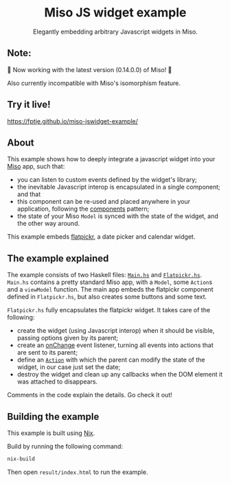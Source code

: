 <h1 align="center">Miso JS widget example</h1>
<p align="center">
  Elegantly embedding arbitrary Javascript widgets in Miso.
</p>

## Note:
🎉 Now working with the latest version (0.14.0.0) of Miso! 🎉

Also currently incompatible with Miso's isomorphism feature.

## Try it live!
https://fptje.github.io/miso-jswidget-example/

## About

This example shows how to deeply integrate a javascript widget into your [Miso](https://haskell-miso.org/) app, such that:

- you can listen to custom events defined by the widget's library;
- the inevitable Javascript interop is encapsulated in a single component; and that
- this component can be re-used and placed anywhere in your application, following the [components](https://github.com/FPtje/miso-component-example) pattern;
- the state of your Miso `Model` is synced with the state of the widget, and the other way around.

This example embeds [flatpickr](https://flatpickr.js.org/), a date picker and calendar widget.

## The example explained
The example consists of two Haskell files: [`Main.hs`](src/Main.hs) and [`Flatpickr.hs`](src/Flatpickr.hs). `Main.hs` contains a pretty standard Miso app, with a `Model`, some `Action`s and a `viewModel` function. The main app embeds the flatpickr component defined in `Flatpickr.hs`, but also creates some buttons and some text.

`Flatpickr.hs` fully encapsulates the flatpickr widget. It takes care of the following:

- create the widget (using Javascript interop) when it should be visible, passing options given by its parent;
- create an [onChange](https://flatpickr.js.org/events/#onchange) event listener, turning all events into actions that are sent to its parent;
- define an [`Action`](https://github.com/FPtje/miso-jswidget-example/blob/master/src/Flatpickr.hs#L73-L75) with which the parent can modify the state of the widget, in our case just set the date;
- destroy the widget and clean up any callbacks when the DOM element it was attached to disappears.

Comments in the code explain the details. Go check it out!

## Building the example
This example is built using [Nix](https://nixos.org/nix/).

Build by running the following command:
```bash
nix-build
```
Then open `result/index.html` to run the example.
